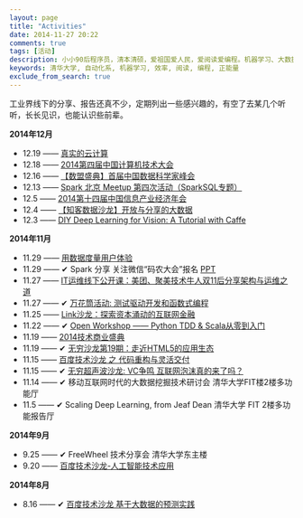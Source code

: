 ```yaml
---
layout: page
title: "Activities"
date: 2014-11-27 20:22
comments: true
tags: [活动]
description: 小小90后程序员，清本清硕，爱祖国爱人民，爱阅读爱编程。机器学习、大数据处理是工作方向，关注个人效率提升等话题。本博客是为开拓个人知识分享渠道而开，也有助于加速知识积累的内化，欢迎拍砖捧场。
keywords: 清华大学, 自动化系, 机器学习, 效率, 阅读, 编程, 正能量
exclude_from_search: true
---
```


工业界线下的分享、报告还真不少，定期列出一些感兴趣的，有空了去某几个听听，长长见识，也能认识些前辈。

**2014年12月**

- 12.19 —— [真实的云计算](http://www.huodongxing.com/event/1257701520000)
- 12.18 —— [2014第四届中国计算机技术大会](http://www.huodongxing.com/event/4253505195800)
- 12.16 —— [【数盟盛典】首届中国数据科学家峰会](http://www.huodongxing.com/event/9258009835300)
- 12.13 —— [Spark 北京 Meetup 第四次活动（SparkSQL专题）](http://www.meetup.com/spark-user-beijing-Meetup/events/218888111/)
- 12.5 —— [2014第十四届中国信息产业经济年会](http://www.huodongxing.com/event/9256111842000)
- 12.4 —— [【知客数据沙龙】开放与分享的大数据](http://www.huodongxing.com/event/1257998362900)
- 12.3 —— [DIY Deep Learning for Vision: A Tutorial with Caffe](https://attendee.gotowebinar.com/register/100000000064727422;jsessionid=abcz_yo_oCXn7b1BEtXNu)

**2014年11月**

- 11.29 —— [用数据度量用户体验](http://club.alibabatech.org/salon_detail.htm?salonId=55)
- 11.29 —— ✔︎ Spark 分享 关注微信“码农大会”报名 [PPT](http://frank19900731.github.io/downloads/file/Unified%20Big%20Data%20Analytics%20Pipeline.pdf)
- 11.27 —— [IT运维线下公开课：美团、聚美技术牛人双11后分享架构与运维之道](http://www.huodongxing.com/event/7256700821900)
- 11.27 —— ✔︎ [万花筒活动: 测试驱动开发和函数式编程](http://together.iagile.me/activities/28)
- 11.25 —— [Link沙龙：探索资本涌动的互联网金融](http://www.huodongxing.com/event/1256139868800)
- 11.22 —— ✔︎ [Open Workshop —— Python TDD & Scala从零到入门](http://www.huodongxing.com/event/1256701125300)
- 11.19 —— [2014技术商业盛典](http://www.cxoworld.com.cn/ctbf2014/)
- 11.19 —— ✔︎ [无穷沙龙第19期：走近HTML5的应用生态](http://www.huodongxing.com/event/4255809905900)
- 11.15 —— [百度技术沙龙 之 代码重构与灵活交付](http://www.infoq.com/cn/zones/baidu-salon/content-56.html)
- 11.15 —— ✔︎ [无穷超声波沙龙: VC争鸣 互联网泡沫真的来了吗？](http://www.huodongxing.com/event/7255576782200)
- 11.14 —— ✔︎ 移动互联网时代的大数据挖掘技术研讨会 清华大学FIT楼2楼多功能厅
- 11.5 —— ✔︎ Scaling Deep Learning, from Jeaf Dean  清华大学 FIT 2楼多功能报告厅

**2014年9月**

- 9.25 —— ✔︎ FreeWheel 技术分享会 清华大学东主楼
- 9.20 —— [百度技术沙龙-人工智能技术应用](http://www.infoq.com/cn/zones/baidu-salon/content-54.html)

**2014年8月**

- 8.16 —— ✔︎ [百度技术沙龙 基于大数据的预测实践](http://www.infoq.com/cn/zones/baidu-salon/content-53.html)